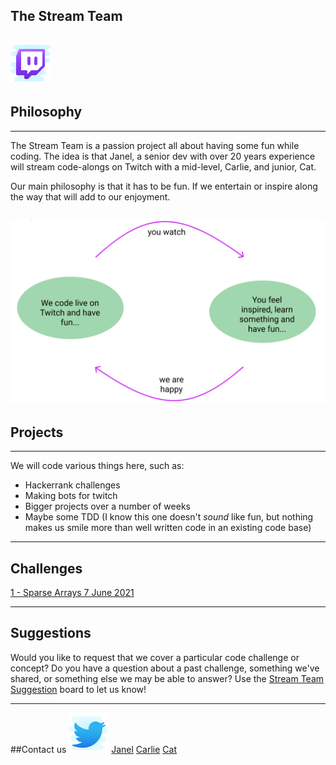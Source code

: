 ## The Stream Team
[![Twitch](./assets/icons8-twitch-64.png)](https://www.twitch.tv/carlietv)
---
## Philosophy
---
The Stream Team is a passion project all about having some fun while coding. The idea is that Janel, a senior dev with over 20 years experience will stream code-alongs on Twitch  with a mid-level, Carlie, and junior, Cat.

Our main philosophy is that it has to be fun. If we entertain or inspire along the way that will add to our enjoyment.

![FlowchartofFun](./assets/happinessFlowchart.png)
---
## Projects
---

We will code various things here, such as:
 
- Hackerrank challenges
- Making bots for twitch
- Bigger projects over a number of weeks
- Maybe some TDD (I know this one doesn't *sound* like fun, but nothing makes us smile more than well written code in an existing code base)
---
## Challenges
[1 - Sparse Arrays 7 June 2021](https://github.com/catcstevens/stream-team/tree/main/challenges/1-sparseArrays)

---
## Suggestions
Would you like to request that we cover a particular code challenge or concept? Do you have a question about a past challenge, something we've shared, or something else we may be able to answer? Use the [Stream Team Suggestion](https://github.com/catcstevens/stream-team/projects/1) board to let us know!

---
##Contact us
![Twitter](./assets/icons8-twitter-64.png)
[Janel](https://twitter.com/JanelBrandon12)
[Carlie](https://twitter.com/CarlieHamilton_)
[Cat](https://twitter.com/Catcstevens)


